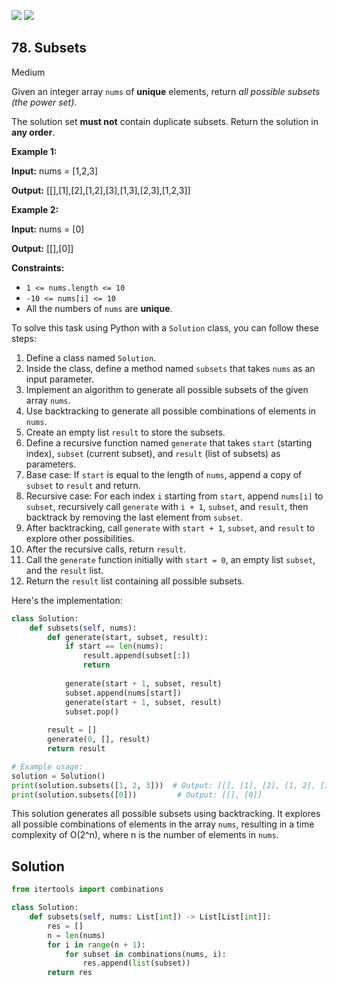 [![](https://img.shields.io/github/stars/javadev/LeetCode-in-All?label=Stars&style=flat-square)](https://github.com/javadev/LeetCode-in-All)
[![](https://img.shields.io/github/forks/javadev/LeetCode-in-All?label=Fork%20me%20on%20GitHub%20&style=flat-square)](https://github.com/javadev/LeetCode-in-All/fork)

## 78\. Subsets

Medium

Given an integer array `nums` of **unique** elements, return _all possible subsets (the power set)_.

The solution set **must not** contain duplicate subsets. Return the solution in **any order**.

**Example 1:**

**Input:** nums = [1,2,3]

**Output:** [[],[1],[2],[1,2],[3],[1,3],[2,3],[1,2,3]] 

**Example 2:**

**Input:** nums = [0]

**Output:** [[],[0]] 

**Constraints:**

*   `1 <= nums.length <= 10`
*   `-10 <= nums[i] <= 10`
*   All the numbers of `nums` are **unique**.

To solve this task using Python with a `Solution` class, you can follow these steps:

1. Define a class named `Solution`.
2. Inside the class, define a method named `subsets` that takes `nums` as an input parameter.
3. Implement an algorithm to generate all possible subsets of the given array `nums`.
4. Use backtracking to generate all possible combinations of elements in `nums`.
5. Create an empty list `result` to store the subsets.
6. Define a recursive function named `generate` that takes `start` (starting index), `subset` (current subset), and `result` (list of subsets) as parameters.
7. Base case: If `start` is equal to the length of `nums`, append a copy of `subset` to `result` and return.
8. Recursive case: For each index `i` starting from `start`, append `nums[i]` to `subset`, recursively call `generate` with `i + 1`, `subset`, and `result`, then backtrack by removing the last element from `subset`.
9. After backtracking, call `generate` with `start + 1`, `subset`, and `result` to explore other possibilities.
10. After the recursive calls, return `result`.
11. Call the `generate` function initially with `start = 0`, an empty list `subset`, and the `result` list.
12. Return the `result` list containing all possible subsets.

Here's the implementation:

```python
class Solution:
    def subsets(self, nums):
        def generate(start, subset, result):
            if start == len(nums):
                result.append(subset[:])
                return
            
            generate(start + 1, subset, result)
            subset.append(nums[start])
            generate(start + 1, subset, result)
            subset.pop()
        
        result = []
        generate(0, [], result)
        return result

# Example usage:
solution = Solution()
print(solution.subsets([1, 2, 3]))  # Output: [[], [1], [2], [1, 2], [3], [1, 3], [2, 3], [1, 2, 3]]
print(solution.subsets([0]))         # Output: [[], [0]]
```

This solution generates all possible subsets using backtracking. It explores all possible combinations of elements in the array `nums`, resulting in a time complexity of O(2^n), where n is the number of elements in `nums`.

## Solution

```python
from itertools import combinations

class Solution:
    def subsets(self, nums: List[int]) -> List[List[int]]:
        res = []
        n = len(nums)
        for i in range(n + 1):
            for subset in combinations(nums, i):
                res.append(list(subset))
        return res
```